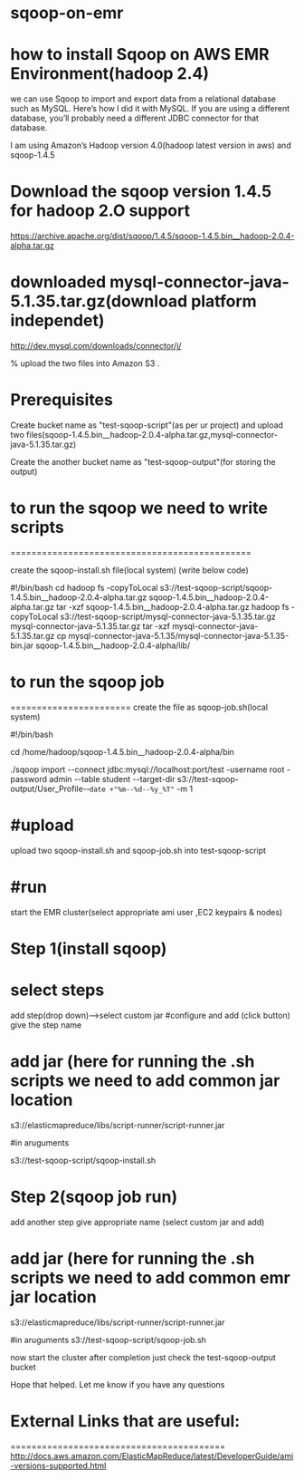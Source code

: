 # sqoop-on-emr

how to install Sqoop on AWS EMR Environment(hadoop 2.4)
=========================================================

we can use Sqoop to import and export data from a relational database such as MySQL. Here’s how I did it with MySQL. If you     are using a different database, you’ll probably need a different JDBC connector for that database.

I am using Amazon’s Hadoop version 4.0(hadoop latest version in aws) and sqoop-1.4.5

Download the sqoop version 1.4.5 for hadoop 2.O support
=========================================================================
https://archive.apache.org/dist/sqoop/1.4.5/sqoop-1.4.5.bin__hadoop-2.0.4-alpha.tar.gz

downloaded mysql-connector-java-5.1.35.tar.gz(download platform independet)
============================================================================
http://dev.mysql.com/downloads/connector/j/ 

% upload the two files into Amazon S3 .

Prerequisites
=============
Create bucket name as "test-sqoop-script"(as per ur project) and upload two files(sqoop-1.4.5.bin__hadoop-2.0.4-alpha.tar.gz,mysql-connector-java-5.1.35.tar.gz)

Create the another bucket name as "test-sqoop-output"(for storing the output)

# to run the sqoop we need to write scripts
==============================================

create the sqoop-install.sh file(local system)
(write below code)

#!/bin/bash
cd
hadoop fs -copyToLocal s3://test-sqoop-script/sqoop-1.4.5.bin__hadoop-2.0.4-alpha.tar.gz sqoop-1.4.5.bin__hadoop-2.0.4-alpha.tar.gz
tar -xzf sqoop-1.4.5.bin__hadoop-2.0.4-alpha.tar.gz
hadoop fs -copyToLocal s3://test-sqoop-script/mysql-connector-java-5.1.35.tar.gz mysql-connector-java-5.1.35.tar.gz
tar -xzf mysql-connector-java-5.1.35.tar.gz
cp mysql-connector-java-5.1.35/mysql-connector-java-5.1.35-bin.jar sqoop-1.4.5.bin__hadoop-2.0.4-alpha/lib/

# to run the sqoop job
=======================
create the file as sqoop-job.sh(local system)

#!/bin/bash 

cd /home/hadoop/sqoop-1.4.5.bin__hadoop-2.0.4-alpha/bin

./sqoop import --connect jdbc:mysql://localhost:port/test -username root -password admin --table student --target-dir s3://test-sqoop-output/User_Profile-­‐`date +"%m-­‐%d-­‐%y_%T"` -m 1

#upload
============
upload two sqoop-install.sh and sqoop-job.sh into test-sqoop-script


#run
==========
start the EMR cluster(select appropriate ami user ,EC2 keypairs & nodes)

Step 1(install sqoop)
=====================

# select  steps
add step(drop down)-->select custom jar
#configure and add (click button)
give the step name

# add jar (here for running the .sh scripts we need to add common jar location

s3://elasticmapreduce/libs/script-runner/script-runner.jar

#in aruguments

s3://test-sqoop-script/sqoop-install.sh

Step 2(sqoop job run)
=========================
add another step give appropriate name (select custom jar and add)

# add jar (here for running the .sh scripts we need to add common emr jar location

s3://elasticmapreduce/libs/script-runner/script-runner.jar

#in aruguments
s3://test-sqoop-script/sqoop-job.sh

now start the cluster after completion just check the test-sqoop-output bucket 

Hope that helped. Let me know if you have any questions


# External Links that are useful:
=========================================
 http://docs.aws.amazon.com/ElasticMapReduce/latest/DeveloperGuide/ami-versions-supported.html
 
 


